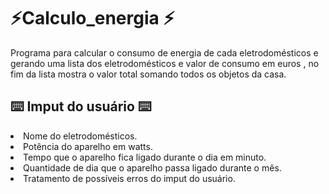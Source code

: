 # ⚡Calculo_energia ⚡
<p>Programa para calcular o consumo de energia de cada eletrodomésticos e gerando uma lista dos eletrodomésticos e valor de consumo em euros , no fim da lista mostra o valor total somando todos os objetos da casa.</p>
<h2>⌨️ Imput do usuário ⌨️ </h2>
<li>Nome do eletrodomésticos. 
<li>Potência do aparelho em watts.
<li>Tempo que o aparelho fica ligado durante o dia em minuto.
<li>Quantidade de dia que o aparelho passa ligado durante o mês.
<li >Tratamento de possíveis erros do imput do usuário.
